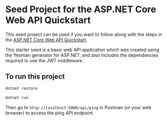 # Seed Project for the ASP.NET Core Web API Quickstart

This seed project can be used if you want to follow along with the steps in the [ASP.NET Core Web API Quickstart](https://auth0.com/docs/quickstart/backend/aspnet-core-webapi).

This starter seed is a basic web API application which was created using the Yeoman generator for ASP.NET, and also includes  the dependencies required to use the JWT middleware.

## To run this project

```bash
dotnet restore

dotnet run
```

Then go to `http://localhost:5000/api/ping` in Postman (or your web browser) to access the ping API endpoint.

